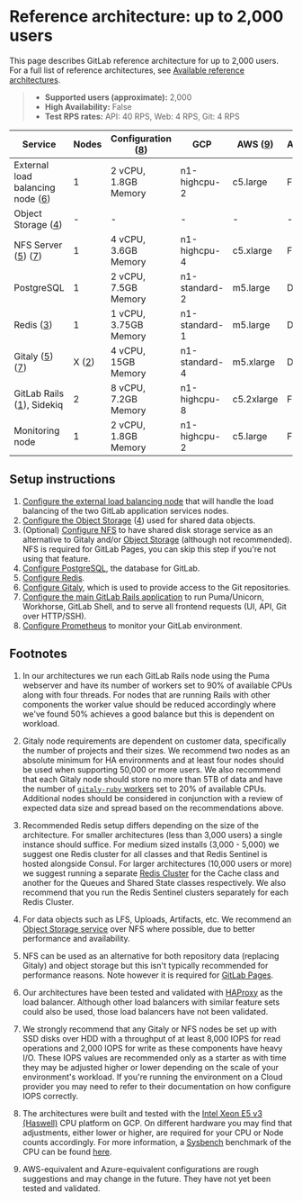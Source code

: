 # Reference architecture: up to 2,000 users

This page describes GitLab reference architecture for up to 2,000 users.
For a full list of reference architectures, see
[Available reference architectures](index.md#available-reference-architectures).

> - **Supported users (approximate):** 2,000
> - **High Availability:** False
> - **Test RPS rates:** API: 40 RPS, Web: 4 RPS, Git: 4 RPS

| Service                                                      | Nodes | Configuration ([8](#footnotes)) | GCP           | AWS ([9](#footnotes)) | Azure([9](#footnotes)) |
|--------------------------------------------------------------|-------|---------------------------------|---------------|-----------------------|----------------|
| External load balancing node ([6](#footnotes))               | 1     | 2 vCPU, 1.8GB Memory            | n1-highcpu-2  | c5.large              | F2s v2         |
| Object Storage ([4](#footnotes))                             | -     | -                               | -             | -                     | -              |
| NFS Server ([5](#footnotes)) ([7](#footnotes))               | 1     | 4 vCPU, 3.6GB Memory            | n1-highcpu-4  | c5.xlarge             | F4s v2         |
| PostgreSQL                                                   | 1     | 2 vCPU, 7.5GB Memory            | n1-standard-2 | m5.large              | D2s v3         |
| Redis ([3](#footnotes))                                      | 1     | 1 vCPU, 3.75GB Memory           | n1-standard-1 | m5.large              | D2s v3         |
| Gitaly ([5](#footnotes)) ([7](#footnotes))    | X ([2](#footnotes))  | 4 vCPU, 15GB Memory             | n1-standard-4 | m5.xlarge             | D4s v3         |
| GitLab Rails ([1](#footnotes)), Sidekiq                      | 2     | 8 vCPU, 7.2GB Memory            | n1-highcpu-8  | c5.2xlarge            | F8s v2         |
| Monitoring node                                              | 1     | 2 vCPU, 1.8GB Memory            | n1-highcpu-2  | c5.large              | F2s v2         |

## Setup instructions

1. [Configure the external load balancing node](../high_availability/load_balancer.md)
   that will handle the load balancing of the two GitLab application services nodes.
1. [Configure the Object Storage](../object_storage.md) ([4](#footnotes)) used for shared data objects.
1. (Optional) [Configure NFS](../high_availability/nfs.md) to have
   shared disk storage service as an alternative to Gitaly and/or
   [Object Storage](../object_storage.md) (although not recommended).
   NFS is required for GitLab Pages, you can skip this step if you're not using that feature.
1. [Configure PostgreSQL](../high_availability/load_balancer.md), the database for GitLab.
1. [Configure Redis](../high_availability/redis.md).
1. [Configure Gitaly](../gitaly/index.md#running-gitaly-on-its-own-server),
   which is used to provide access to the Git repositories.
1. [Configure the main GitLab Rails application](../high_availability/gitlab.md)
   to run Puma/Unicorn, Workhorse, GitLab Shell, and to serve all
   frontend requests (UI, API, Git over HTTP/SSH).
1. [Configure Prometheus](../high_availability/monitoring_node.md) to monitor your GitLab environment.

## Footnotes

1. In our architectures we run each GitLab Rails node using the Puma webserver
   and have its number of workers set to 90% of available CPUs along with four threads. For
   nodes that are running Rails with other components the worker value should be reduced
   accordingly where we've found 50% achieves a good balance but this is dependent
   on workload.

1. Gitaly node requirements are dependent on customer data, specifically the number of
   projects and their sizes. We recommend two nodes as an absolute minimum for HA environments
   and at least four nodes should be used when supporting 50,000 or more users.
   We also recommend that each Gitaly node should store no more than 5TB of data
   and have the number of [`gitaly-ruby` workers](../gitaly/index.md#gitaly-ruby)
   set to 20% of available CPUs. Additional nodes should be considered in conjunction
   with a review of expected data size and spread based on the recommendations above.

1. Recommended Redis setup differs depending on the size of the architecture.
   For smaller architectures (less than 3,000 users) a single instance should suffice.
   For medium sized installs (3,000 - 5,000) we suggest one Redis cluster for all
   classes and that Redis Sentinel is hosted alongside Consul.
   For larger architectures (10,000 users or more) we suggest running a separate
   [Redis Cluster](../high_availability/redis.md#running-multiple-redis-clusters) for the Cache class
   and another for the Queues and Shared State classes respectively. We also recommend
   that you run the Redis Sentinel clusters separately for each Redis Cluster.

1. For data objects such as LFS, Uploads, Artifacts, etc. We recommend an [Object Storage service](../object_storage.md)
   over NFS where possible, due to better performance and availability.

1. NFS can be used as an alternative for both repository data (replacing Gitaly) and
   object storage but this isn't typically recommended for performance reasons. Note however it is required for
   [GitLab Pages](https://gitlab.com/gitlab-org/gitlab-pages/-/issues/196).

1. Our architectures have been tested and validated with [HAProxy](https://www.haproxy.org/)
   as the load balancer. Although other load balancers with similar feature sets
   could also be used, those load balancers have not been validated.

1. We strongly recommend that any Gitaly or NFS nodes be set up with SSD disks over
   HDD with a throughput of at least 8,000 IOPS for read operations and 2,000 IOPS for write
   as these components have heavy I/O. These IOPS values are recommended only as a starter
   as with time they may be adjusted higher or lower depending on the scale of your
   environment's workload. If you're running the environment on a Cloud provider
   you may need to refer to their documentation on how configure IOPS correctly.

1. The architectures were built and tested with the [Intel Xeon E5 v3 (Haswell)](https://cloud.google.com/compute/docs/cpu-platforms)
   CPU platform on GCP. On different hardware you may find that adjustments, either lower
   or higher, are required for your CPU or Node counts accordingly. For more information, a
   [Sysbench](https://github.com/akopytov/sysbench) benchmark of the CPU can be found
   [here](https://gitlab.com/gitlab-org/quality/performance/-/wikis/Reference-Architectures/GCP-CPU-Benchmarks).

1. AWS-equivalent and Azure-equivalent configurations are rough suggestions
   and may change in the future. They have not yet been tested and validated.
